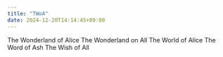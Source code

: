 ```yaml
---
title: "TWoA"
date: 2024-12-20T14:14:45+09:00
---
```

The Wonderland of Alice
The Wonderland on All
The World of Alice
The Word of Ash
The Wish of All
